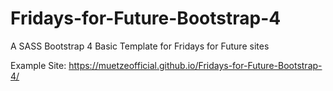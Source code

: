 # Fridays-for-Future-Bootstrap-4
A SASS Bootstrap 4 Basic Template for Fridays for Future sites


Example Site:
https://muetzeofficial.github.io/Fridays-for-Future-Bootstrap-4/